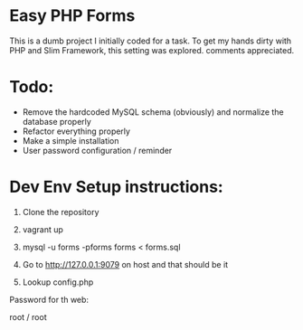 # Easy PHP Forms

This is a dumb project I initially coded for a task.
To get my hands dirty with PHP and Slim Framework, this setting was explored.
comments appreciated.

# Todo:

- Remove the hardcoded MySQL schema (obviously) and normalize the database properly
- Refactor everything properly
- Make a simple installation 
- User password configuration / reminder


# Dev Env Setup instructions:

1. Clone the repository
2. vagrant up
3. mysql -u forms -pforms forms < forms.sql
4. Go to http://127.0.0.1:9079 on host and that should be it

5. Lookup config.php

Password for th web: 

root / root
